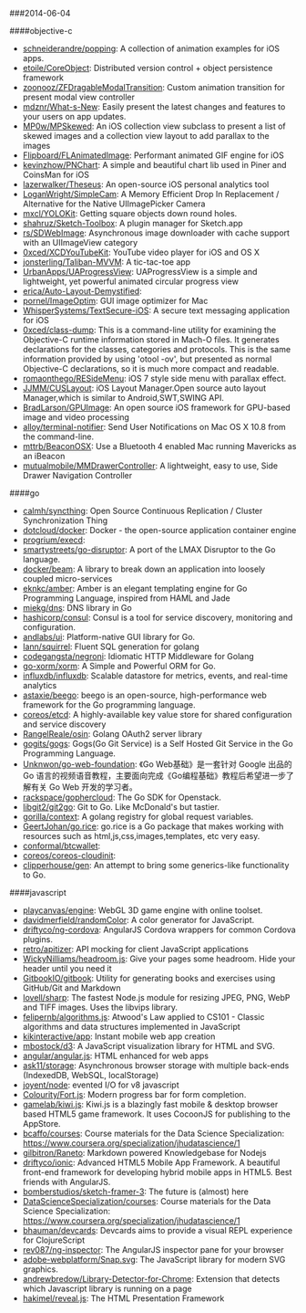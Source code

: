 ###2014-06-04

####objective-c
* [schneiderandre/popping](https://github.com/schneiderandre/popping): A collection of animation examples for iOS apps.
* [etoile/CoreObject](https://github.com/etoile/CoreObject): Distributed version control + object persistence framework 
* [zoonooz/ZFDragableModalTransition](https://github.com/zoonooz/ZFDragableModalTransition): Custom animation transition for present modal view controller
* [mdznr/What-s-New](https://github.com/mdznr/What-s-New): Easily present the latest changes and features to your users on app updates.
* [MP0w/MPSkewed](https://github.com/MP0w/MPSkewed): An iOS collection view subclass to present a list of skewed images and a collection view layout to add parallax to the images 
* [Flipboard/FLAnimatedImage](https://github.com/Flipboard/FLAnimatedImage): Performant animated GIF engine for iOS
* [kevinzhow/PNChart](https://github.com/kevinzhow/PNChart): A simple and beautiful chart lib used in Piner and CoinsMan for iOS
* [lazerwalker/Theseus](https://github.com/lazerwalker/Theseus): An open-source iOS personal analytics tool
* [LoganWright/SimpleCam](https://github.com/LoganWright/SimpleCam): A Memory Efficient Drop In Replacement / Alternative for the Native UIImagePicker Camera
* [mxcl/YOLOKit](https://github.com/mxcl/YOLOKit): Getting square objects down round holes.
* [shahruz/Sketch-Toolbox](https://github.com/shahruz/Sketch-Toolbox): A plugin manager for Sketch.app
* [rs/SDWebImage](https://github.com/rs/SDWebImage): Asynchronous image downloader with cache support with an UIImageView category
* [0xced/XCDYouTubeKit](https://github.com/0xced/XCDYouTubeKit): YouTube video player for iOS and OS X
* [jonsterling/Taliban-MVVM](https://github.com/jonsterling/Taliban-MVVM): A tic-tac-toe app
* [UrbanApps/UAProgressView](https://github.com/UrbanApps/UAProgressView): UAProgressView is a simple and lightweight, yet powerful animated circular progress view
* [erica/Auto-Layout-Demystified](https://github.com/erica/Auto-Layout-Demystified): 
* [pornel/ImageOptim](https://github.com/pornel/ImageOptim): GUI image optimizer for Mac
* [WhisperSystems/TextSecure-iOS](https://github.com/WhisperSystems/TextSecure-iOS): A secure text messaging application for iOS
* [0xced/class-dump](https://github.com/0xced/class-dump): This is a command-line utility for examining the Objective-C runtime information stored in Mach-O files. It generates declarations for the classes, categories and protocols. This is the same information provided by using 'otool -ov', but presented as normal Objective-C declarations, so it is much more compact and readable.
* [romaonthego/RESideMenu](https://github.com/romaonthego/RESideMenu): iOS 7 style side menu with parallax effect.
* [JJMM/CUSLayout](https://github.com/JJMM/CUSLayout): iOS Layout Manager.Open source auto layout Manager,which is similar to Android,SWT,SWING API. 
* [BradLarson/GPUImage](https://github.com/BradLarson/GPUImage): An open source iOS framework for GPU-based image and video processing
* [alloy/terminal-notifier](https://github.com/alloy/terminal-notifier): Send User Notifications on Mac OS X 10.8 from the command-line.
* [mttrb/BeaconOSX](https://github.com/mttrb/BeaconOSX): Use a Bluetooth 4 enabled Mac running Mavericks as an iBeacon
* [mutualmobile/MMDrawerController](https://github.com/mutualmobile/MMDrawerController):  A lightweight, easy to use, Side Drawer Navigation Controller

####go
* [calmh/syncthing](https://github.com/calmh/syncthing): Open Source Continuous Replication / Cluster Synchronization Thing
* [dotcloud/docker](https://github.com/dotcloud/docker): Docker - the open-source application container engine
* [progrium/execd](https://github.com/progrium/execd): 
* [smartystreets/go-disruptor](https://github.com/smartystreets/go-disruptor): A port of the LMAX Disruptor to the Go language.
* [docker/beam](https://github.com/docker/beam): A library to break down an application into loosely coupled micro-services
* [eknkc/amber](https://github.com/eknkc/amber): Amber is an elegant templating engine for Go Programming Language, inspired from HAML and Jade
* [miekg/dns](https://github.com/miekg/dns): DNS library in Go
* [hashicorp/consul](https://github.com/hashicorp/consul): Consul is a tool for service discovery, monitoring and configuration.
* [andlabs/ui](https://github.com/andlabs/ui): Platform-native GUI library for Go.
* [lann/squirrel](https://github.com/lann/squirrel): Fluent SQL generation for golang
* [codegangsta/negroni](https://github.com/codegangsta/negroni): Idiomatic HTTP Middleware for Golang
* [go-xorm/xorm](https://github.com/go-xorm/xorm): A Simple and Powerful ORM for Go.
* [influxdb/influxdb](https://github.com/influxdb/influxdb): Scalable datastore for metrics, events, and real-time analytics
* [astaxie/beego](https://github.com/astaxie/beego): beego is an open-source, high-performance web framework for the Go programming language.
* [coreos/etcd](https://github.com/coreos/etcd): A highly-available key value store for shared configuration and service discovery
* [RangelReale/osin](https://github.com/RangelReale/osin): Golang OAuth2 server library
* [gogits/gogs](https://github.com/gogits/gogs): Gogs(Go Git Service) is a Self Hosted Git Service in the Go Programming Language.
* [Unknwon/go-web-foundation](https://github.com/Unknwon/go-web-foundation): 《Go Web基础》是一套针对 Google 出品的 Go 语言的视频语音教程，主要面向完成《Go编程基础》教程后希望进一步了解有关 Go Web 开发的学习者。
* [rackspace/gophercloud](https://github.com/rackspace/gophercloud): The Go SDK for Openstack.
* [libgit2/git2go](https://github.com/libgit2/git2go): Git to Go. Like McDonald's but tastier.
* [gorilla/context](https://github.com/gorilla/context): A golang registry for global request variables.
* [GeertJohan/go.rice](https://github.com/GeertJohan/go.rice): go.rice is a Go package that makes working with resources such as html,js,css,images,templates, etc very easy.
* [conformal/btcwallet](https://github.com/conformal/btcwallet): 
* [coreos/coreos-cloudinit](https://github.com/coreos/coreos-cloudinit): 
* [clipperhouse/gen](https://github.com/clipperhouse/gen): An attempt to bring some generics-like functionality to Go.

####javascript
* [playcanvas/engine](https://github.com/playcanvas/engine): WebGL 3D game engine with online toolset.
* [davidmerfield/randomColor](https://github.com/davidmerfield/randomColor): A color generator for JavaScript.
* [driftyco/ng-cordova](https://github.com/driftyco/ng-cordova): AngularJS Cordova wrappers for common Cordova plugins.
* [retro/apitizer](https://github.com/retro/apitizer): API mocking for client JavaScript applications
* [WickyNilliams/headroom.js](https://github.com/WickyNilliams/headroom.js): Give your pages some headroom. Hide your header until you need it
* [GitbookIO/gitbook](https://github.com/GitbookIO/gitbook): Utility for generating books and exercises using GitHub/Git and Markdown
* [lovell/sharp](https://github.com/lovell/sharp): The fastest Node.js module for resizing JPEG, PNG, WebP and TIFF images. Uses the libvips library.
* [felipernb/algorithms.js](https://github.com/felipernb/algorithms.js): Atwood's Law applied to CS101 - Classic algorithms and data structures implemented in JavaScript
* [kikinteractive/app](https://github.com/kikinteractive/app): Instant mobile web app creation
* [mbostock/d3](https://github.com/mbostock/d3): A JavaScript visualization library for HTML and SVG.
* [angular/angular.js](https://github.com/angular/angular.js): HTML enhanced for web apps
* [ask11/storage](https://github.com/ask11/storage): Asynchronous browser storage with multiple back-ends (IndexedDB, WebSQL, localStorage)
* [joyent/node](https://github.com/joyent/node): evented I/O for v8 javascript
* [Colourity/Fort.js](https://github.com/Colourity/Fort.js): Modern progress bar for form completion. 
* [gamelab/kiwi.js](https://github.com/gamelab/kiwi.js): Kiwi.js is a blazingly fast mobile & desktop browser based HTML5 game framework. It uses CocoonJS for publishing to the AppStore.
* [bcaffo/courses](https://github.com/bcaffo/courses): Course materials for the Data Science Specialization: https://www.coursera.org/specialization/jhudatascience/1
* [gilbitron/Raneto](https://github.com/gilbitron/Raneto): Markdown powered Knowledgebase for Nodejs
* [driftyco/ionic](https://github.com/driftyco/ionic): Advanced HTML5 Mobile App Framework. A beautiful front-end framework for developing hybrid mobile apps in HTML5. Best friends with AngularJS.
* [bomberstudios/sketch-framer-3](https://github.com/bomberstudios/sketch-framer-3): The future is (almost) here
* [DataScienceSpecialization/courses](https://github.com/DataScienceSpecialization/courses): Course materials for the Data Science Specialization: https://www.coursera.org/specialization/jhudatascience/1
* [bhauman/devcards](https://github.com/bhauman/devcards): Devcards aims to provide a visual REPL experience for ClojureScript
* [rev087/ng-inspector](https://github.com/rev087/ng-inspector): The AngularJS inspector pane for your browser
* [adobe-webplatform/Snap.svg](https://github.com/adobe-webplatform/Snap.svg): The JavaScript library for modern SVG graphics.
* [andrewbredow/Library-Detector-for-Chrome](https://github.com/andrewbredow/Library-Detector-for-Chrome): Extension that detects which Javascript library is running on a page
* [hakimel/reveal.js](https://github.com/hakimel/reveal.js): The HTML Presentation Framework
